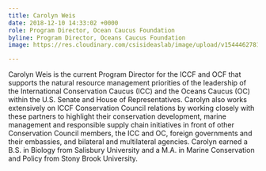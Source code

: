 ```yaml
---
title: Carolyn Weis
date: 2018-12-10 14:33:02 +0000
role: Program Director, Ocean Caucus Foundation
byline: Program Director, Oceans Caucus Foundation
image: https://res.cloudinary.com/csisideaslab/image/upload/v1544462781/ocean/weis-headshot-test.jpg

---
```

Carolyn Weis is the current Program Director for the ICCF and OCF that supports the natural resource management priorities of the leadership of the International Conservation Caucus (ICC) and the Oceans Caucus (OC) within the U.S. Senate and House of Representatives. Carolyn also works extensively on ICCF Conservation Council relations by working closely with these partners to highlight their conservation development, marine management and responsible supply chain initiatives in front of other Conservation Council members, the ICC and OC, foreign governments and their embassies, and bilateral and multilateral agencies. Carolyn earned a B.S. in Biology from Salisbury University and a M.A. in Marine Conservation and Policy from Stony Brook University.